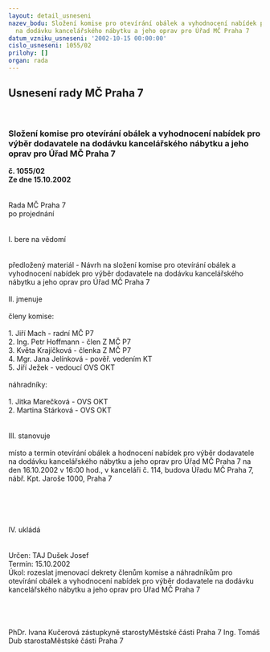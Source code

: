 ```yaml
---
layout: detail_usneseni
nazev_bodu: Složení komise pro otevírání obálek a vyhodnocení nabídek pro výběr dodavatele
  na dodávku kancelářského nábytku a jeho oprav pro Úřad MČ Praha 7
datum_vzniku_usneseni: '2002-10-15 00:00:00'
cislo_usneseni: 1055/02
prilohy: []
organ: rada
---
```

<div id="ucUsn_pList" class="usn">
	<span><h2>Usnesení rady MČ Praha 7 </h2>
<br></span><div class="standBody">
<span><h3>Složení komise pro otevírání obálek a vyhodnocení nabídek pro výběr dodavatele na dodávku kancelářského nábytku a jeho oprav pro Úřad MČ Praha 7</h3></span><div class="center">
		<strong>č. 1055/02</strong><br>
	</div>
<div class="center">
		<strong>Ze dne 15.10.2002</strong><br><br>
	</div>
<br>Rada MČ Praha 7<br>po projednání<br><br><br>I.	bere na vědomí<br><br> <br>předložený materiál - Návrh na složení komise pro otevírání obálek a vyhodnocení nabídek pro výběr dodavatele na dodávku kancelářského nábytku a jeho oprav pro Úřad MČ Praha 7<br><br>II.	jmenuje<br><br>členy komise:<br><br>1.	Jiří Mach - radní MČ P7<br>2.	Ing. Petr Hoffmann - člen Z MČ P7<br>3.	Květa Krajíčková - členka Z MČ P7<br>4.	Mgr. Jana Jelínková - pověř. vedením KT<br>5.	Jiří Ježek - vedoucí OVS OKT<br><br>náhradníky:<br><br>1.	Jitka Marečková - OVS OKT<br>2.	Martina Stárková - OVS OKT<br><br><br>III. stanovuje <br><br>místo a termín otevírání obálek a hodnocení nabídek pro výběr dodavatele na dodávku kancelářského nábytku a jeho oprav pro Úřad MČ Praha 7 na den 16.10.2002 v 16:00 hod., v kanceláři č. 114, budova Úřadu MČ Praha 7, nábř. Kpt. Jaroše 1000, Praha 7<br><br><br><br><br><br>IV.	ukládá <br>				<br> <br>Určen:	TAJ Dušek Josef<br>Termín: 15.10.2002<br>Úkol:	rozeslat jmenovací dekrety členům komise a náhradníkům pro otevírání obálek a vyhodnocení nabídek pro výběr dodavatele na dodávku kancelářského nábytku a jeho oprav pro Úřad MČ Praha 7<br><br> <br> <br>	<br>PhDr. Ivana Kučerová zástupkyně starostyMěstské části Praha 7	Ing. Tomáš Dub starostaMěstské části Praha 7<br>	<br><br>
</div>
</div>